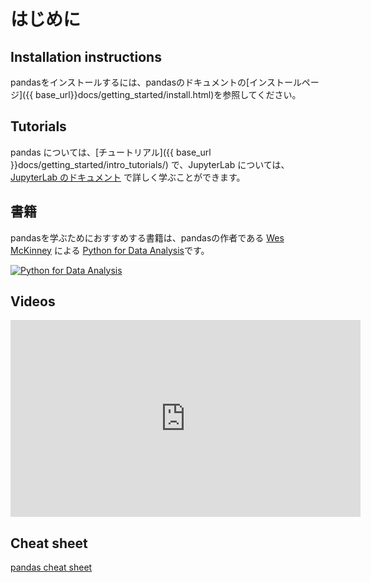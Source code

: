 # はじめに

## Installation instructions

pandasをインストールするには、pandasのドキュメントの[インストールページ]({{ base_url}}docs/getting_started/install.html)を参照してください。

## Tutorials

pandas については、[チュートリアル]({{ base_url }}docs/getting_started/intro_tutorials/) で、JupyterLab については、[JupyterLab のドキュメント](https://jupyterlab.readthedocs.io/en/stable/user/interface.html) で詳しく学ぶことができます。

## 書籍

pandasを学ぶためにおすすめする書籍は、pandasの作者である [Wes McKinney](https://wesmckinney.com/) による [Python for Data Analysis](\[https://amzn.to/3DyLaJc)です。

<a href="https://amzn.to/3DyLaJc">
    <img alt="Python for Data Analysis" src="{{ base_url }}static/img/books/pydata_book.gif"/>
</a>

## Videos

<iframe width="560" height="315" frameborder="0"
src="https://www.youtube.com/embed/_T8LGqJtuGc"
allow="accelerometer; autoplay; encrypted-media; gyroscope; picture-in-picture"
allowfullscreen></iframe>

## Cheat sheet

[pandas cheat sheet](https://pandas.pydata.org/Pandas_Cheat_Sheet.pdf)
